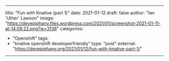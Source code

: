 
--- 

title: "Fun with Knative (part 1)"
date: 2021-01-12
draft: false
author: "Ian 'Uther' Lawson"
image: "https://devepiphany.files.wordpress.com/2021/01/screenshot-2021-01-11-at-14.09.22.png?w=3136"
categories:
- "Openshift"
tags:
- "knative openshift developerfriendly"
type: "post"
external: "https://devepiphany.org/2021/01/12/fun-with-knative-part-1/"
---
